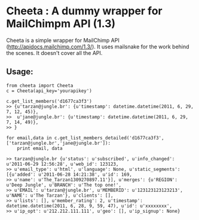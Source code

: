 Cheeta : A dummy wrapper for MailChimpm API (1.3)
========================================================

Cheeta is a simple wrapper for MailChimp API (http://apidocs.mailchimp.com/1.3/). It uses mailsnake for the work behind the scenes. It doesn't cover all the API.

Usage:
------


    from cheeta import Cheeta
    c = Cheeta(api_key='yourapikey')

    c.get_list_members('d1677ca3f3')
    >> {u'tarzan@jungle.br': {u'timestamp': datetime.datetime(2011, 6, 29, 7, 12, 45)},
    >>  u'jane@jungle.br': {u'timestamp': datetime.datetime(2011, 6, 29, 7, 14, 49)},
    >> }

    for email,data in c.get_list_members_detailed('d1677ca3f3',['tarzan@jungle.br','jane@jungle.br']):
        print email, data

    >> tarzan@jungle.br {u'status': u'subscribed', u'info_changed': u'2011-06-29 12:56:28', u'web_id': 123123,
    >> u'email_type': u'html', u'language': None, u'static_segments': [{u'added': u'2011-06-28 14:21:38', u'id': 169,
    >> u'name': u'The_Tarzan1309270897.11'}], u'merges': {u'REGION': u'Deep Jungle', u'BRANCH': u'The top one!',
    >> u'EMAIL': u'tarzan@jungle.br', u'MEMBERID': u'123123123123213', u'NAME': u'The Tarzan'}, u'clients': [],
    >> u'lists': [], u'member_rating': 2, u'timestamp': datetime.datetime(2011, 6, 28, 9, 59, 47), u'id': u'xxxxxxxx',
    >> u'ip_opt': u'212.212.111.111', u'geo': [], u'ip_signup': None}
    
